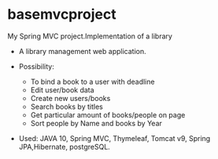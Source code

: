 # basemvcproject
My Spring MVC project.Implementation of a library

- A library management web application.
- Possibility:
  - To bind a book to a user with deadline
  - Edit user/book data
  - Create new users/books
  - Search books by titles
  - Get particular amount of books/people on page
  - Sort people by Name and books by Year

- Used: JAVA 10, Spring MVC, Thymeleaf, Tomcat v9, Spring JPA,Hibernate, postgreSQL.
